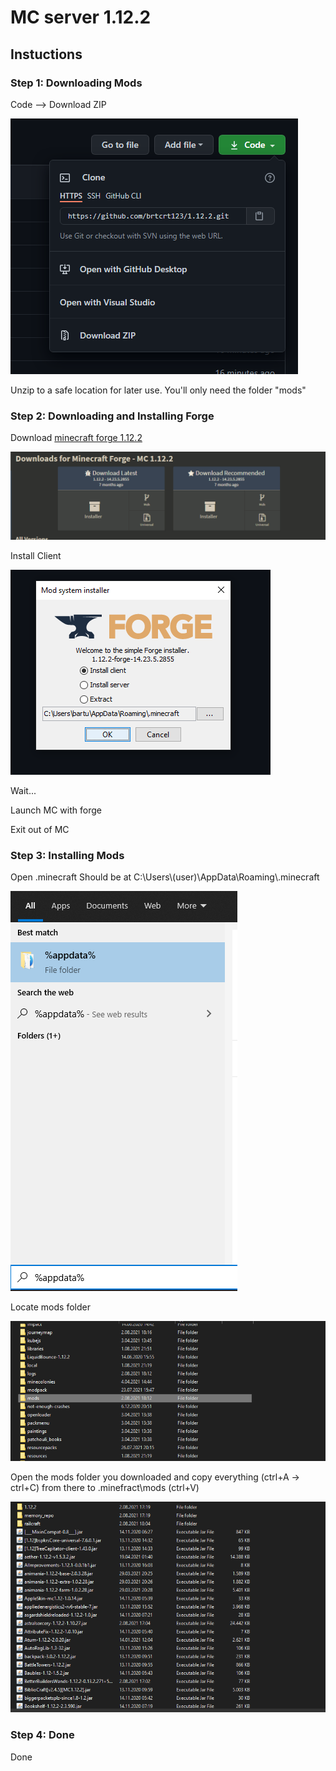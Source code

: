 # MC server 1.12.2

## Instuctions

### Step 1: Downloading Mods

Code --> Download ZIP

![Download ZIP](./github_images/1.png)

Unzip to a safe location for later use. You'll only need the folder "mods"

### Step 2: Downloading and Installing Forge

Download [minecraft forge 1.12.2](https://files.minecraftforge.net/net/minecraftforge/forge/index_1.12.2.html)

![Download Forge 1](./github_images/2.png)

Install Client

![Download Forge 2](./github_images/3.png)

Wait...

Launch MC with forge

Exit out of MC

### Step 3: Installing Mods

Open .minecraft Should be at C:\Users\\(user)\AppData\Roaming\\.minecraft

![%appdata%](./github_images/4.png)

Locate mods folder

![%appdata%](./github_images/5.png)

Open the mods folder you downloaded and copy everything (ctrl+A -> ctrl+C) from there to .minefract\mods (ctrl+V)

![%appdata%](./github_images/6.png)

### Step 4: Done

Done

